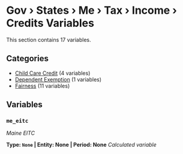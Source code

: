 # Gov › States › Me › Tax › Income › Credits Variables

This section contains 17 variables.

## Categories

- [Child Care Credit](child_care_credit/index.md) (4 variables)
- [Dependent Exemption](dependent_exemption/index.md) (1 variables)
- [Fairness](fairness/index.md) (11 variables)

## Variables

### `me_eitc`
*Maine EITC*

**Type: `None` | Entity: None | Period: None**
*Calculated variable*

